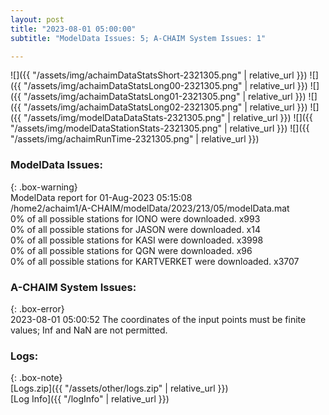 ```yaml
---
layout: post
title: "2023-08-01 05:00:00"
subtitle: "ModelData Issues: 5; A-CHAIM System Issues: 1"

---
```


![]({{ "/assets/img/achaimDataStatsShort-2321305.png" | relative_url }})
![]({{ "/assets/img/achaimDataStatsLong00-2321305.png" | relative_url }})
![]({{ "/assets/img/achaimDataStatsLong01-2321305.png" | relative_url }})
![]({{ "/assets/img/achaimDataStatsLong02-2321305.png" | relative_url }})
![]({{ "/assets/img/modelDataDataStats-2321305.png" | relative_url }})
![]({{ "/assets/img/modelDataStationStats-2321305.png" | relative_url }})
![]({{ "/assets/img/achaimRunTime-2321305.png" | relative_url }})


### ModelData Issues:  
  
{: .box-warning}  
 ModelData report for 01-Aug-2023 05:15:08   
 /home2/achaim1/A-CHAIM/modelData/2023/213/05/modelData.mat   
 0% of all possible stations for IONO were downloaded. x993   
 0% of all possible stations for JASON were downloaded. x14   
 0% of all possible stations for KASI were downloaded. x3998   
 0% of all possible stations for QGN were downloaded. x96   
 0% of all possible stations for KARTVERKET were downloaded. x3707   
  
### A-CHAIM System Issues:  
  
{: .box-error}  
2023-08-01 05:00:52 The coordinates of the input points must be finite values; Inf and NaN are not permitted.  

### Logs:  
  
{: .box-note}  
[Logs.zip]({{ "/assets/other/logs.zip" | relative_url }})  
[Log Info]({{ "/logInfo" | relative_url }})  
